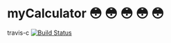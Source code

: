 # myCalculator :flushed: :flushed: :flushed: :flushed: :flushed: 



travis-c [![Build Status](https://travis-ci.com/danielmonroym/myCalculator.svg?branch=master)](https://travis-ci.com/danielmonroym/myCalculator)



